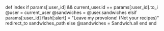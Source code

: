 def index
        if params[:user_id] && current_user.id == params[:user_id].to_i
          @user = current_user
          @sandwiches = @user.sandwiches
        elsif params[:user_id]
          flash[:alert] = "Leave my provolone! (Not your recipes)"
          redirect_to sandwiches_path
        else
          @sandwiches = Sandwich.all
        end
    end